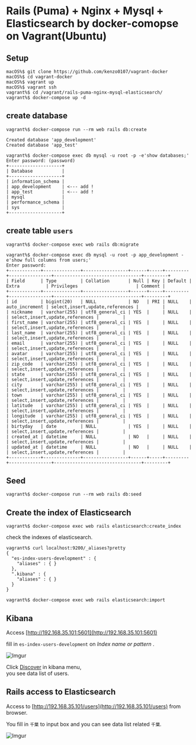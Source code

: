 # Rails (Puma) + Nginx + Mysql + Elasticsearch by docker-comopse on Vagrant(Ubuntu)

## Setup

```
macOS%$ git clone https://github.com/kenzo0107/vagrant-docker
macOS%$ cd vagrant-docker
macOS%$ vagrant up
macOS%$ vagrant ssh
vagrant%$ cd /vagrant/rails-puma-nginx-mysql-elasticsearch/
vagrant%$ docker-compose up -d
```

## create database

```
vagrant%$ docker-compose run --rm web rails db:create

Created database 'app_development'
Created database 'app_test'

vagrant%$ docker-compose exec db mysql -u root -p -e'show databases;'
Enter password: (password)
+--------------------+
| Database           |
+--------------------+
| information_schema |
| app_development    | <--- add !
| app_test           | <--- add !
| mysql              |
| performance_schema |
| sys                |
+--------------------+
```

## create table `users`

```
vagrant%$ docker-compose exec web rails db:migrate

vagrant%$ docker-compose exec db mysql -u root -p app_development -e'show full columns from users;'
Enter password:
+------------+--------------+-----------------+------+-----+---------+----------------+---------------------------------+---------+
| Field      | Type         | Collation       | Null | Key | Default | Extra          | Privileges                      | Comment |
+------------+--------------+-----------------+------+-----+---------+----------------+---------------------------------+---------+
| id         | bigint(20)   | NULL            | NO   | PRI | NULL    | auto_increment | select,insert,update,references |         |
| nickname   | varchar(255) | utf8_general_ci | YES  |     | NULL    |                | select,insert,update,references |         |
| first_name | varchar(255) | utf8_general_ci | YES  |     | NULL    |                | select,insert,update,references |         |
| last_name  | varchar(255) | utf8_general_ci | YES  |     | NULL    |                | select,insert,update,references |         |
| email      | varchar(255) | utf8_general_ci | YES  |     | NULL    |                | select,insert,update,references |         |
| avatar     | varchar(255) | utf8_general_ci | YES  |     | NULL    |                | select,insert,update,references |         |
| zip_code   | varchar(255) | utf8_general_ci | YES  |     | NULL    |                | select,insert,update,references |         |
| state      | varchar(255) | utf8_general_ci | YES  |     | NULL    |                | select,insert,update,references |         |
| city       | varchar(255) | utf8_general_ci | YES  |     | NULL    |                | select,insert,update,references |         |
| town       | varchar(255) | utf8_general_ci | YES  |     | NULL    |                | select,insert,update,references |         |
| latitude   | varchar(255) | utf8_general_ci | YES  |     | NULL    |                | select,insert,update,references |         |
| longitude  | varchar(255) | utf8_general_ci | YES  |     | NULL    |                | select,insert,update,references |         |
| birtyday   | date         | NULL            | YES  |     | NULL    |                | select,insert,update,references |         |
| created_at | datetime     | NULL            | NO   |     | NULL    |                | select,insert,update,references |         |
| updated_at | datetime     | NULL            | NO   |     | NULL    |                | select,insert,update,references |         |
+------------+--------------+-----------------+------+-----+---------+----------------+---------------------------------+---------+
```

## Seed

```
vagrant%$ docker-compose run --rm web rails db:seed
```

## Create the index of Elasticsearch

```
vagrant%$ docker-compose exec web rails elasticsearch:create_index
```

check the indexes of elasticsearch.

```
vagrant%$ curl localhost:9200/_aliases?pretty
{
  "es-index-users-development" : {
    "aliases" : { }
  },
  ".kibana" : {
    "aliases" : { }
  }
}
```

```
vagrant%$ docker-compose exec web rails elasticsearch:import
```

## Kibana

Access [http://192.168.35.101:5601](http://192.168.35.101:5601)

fill in `es-index-users-development` on *Index name or pattern* .

![Imgur](http://i.imgur.com/DLkDoEs.png)

Click [Discover](http://192.168.35.103:5601/app/kibana#/discover?_g=()) in kibana menu,  
you see data list of users.


## Rails access to Elasticsearch

Access to [http://192.168.35.101/users](http://192.168.35.101/users) from browser.

You fill in `千葉` to input box and you can see data list related `千葉`.

![Imgur](http://i.imgur.com/rM7Urbu.png)
